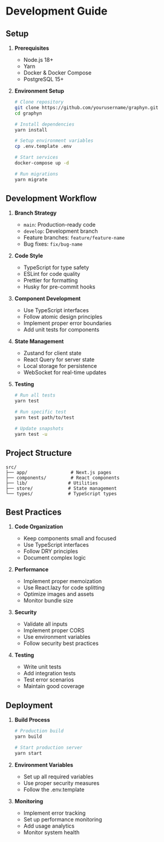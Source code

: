 # Development Guide

## Setup

1. **Prerequisites**
   - Node.js 18+
   - Yarn
   - Docker & Docker Compose
   - PostgreSQL 15+

2. **Environment Setup**
   ```bash
   # Clone repository
   git clone https://github.com/yourusername/graphyn.git
   cd graphyn

   # Install dependencies
   yarn install

   # Setup environment variables
   cp .env.template .env

   # Start services
   docker-compose up -d

   # Run migrations
   yarn migrate
   ```

## Development Workflow

1. **Branch Strategy**
   - `main`: Production-ready code
   - `develop`: Development branch
   - Feature branches: `feature/feature-name`
   - Bug fixes: `fix/bug-name`

2. **Code Style**
   - TypeScript for type safety
   - ESLint for code quality
   - Prettier for formatting
   - Husky for pre-commit hooks

3. **Component Development**
   - Use TypeScript interfaces
   - Follow atomic design principles
   - Implement proper error boundaries
   - Add unit tests for components

4. **State Management**
   - Zustand for client state
   - React Query for server state
   - Local storage for persistence
   - WebSocket for real-time updates

5. **Testing**
   ```bash
   # Run all tests
   yarn test

   # Run specific test
   yarn test path/to/test

   # Update snapshots
   yarn test -u
   ```

## Project Structure

```
src/
├── app/                # Next.js pages
├── components/         # React components
├── lib/               # Utilities
├── store/             # State management
└── types/             # TypeScript types
```

## Best Practices

1. **Code Organization**
   - Keep components small and focused
   - Use TypeScript interfaces
   - Follow DRY principles
   - Document complex logic

2. **Performance**
   - Implement proper memoization
   - Use React.lazy for code splitting
   - Optimize images and assets
   - Monitor bundle size

3. **Security**
   - Validate all inputs
   - Implement proper CORS
   - Use environment variables
   - Follow security best practices

4. **Testing**
   - Write unit tests
   - Add integration tests
   - Test error scenarios
   - Maintain good coverage

## Deployment

1. **Build Process**
   ```bash
   # Production build
   yarn build

   # Start production server
   yarn start
   ```

2. **Environment Variables**
   - Set up all required variables
   - Use proper security measures
   - Follow the .env.template

3. **Monitoring**
   - Implement error tracking
   - Set up performance monitoring
   - Add usage analytics
   - Monitor system health